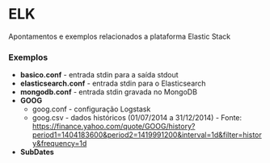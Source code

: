 # ELK

Apontamentos e exemplos relacionados a plataforma Elastic Stack

### Exemplos

- **basico.conf** - entrada stdin para a saída stdout
- **elasticsearch.conf** - entrada stdin para o Elasticsearch
- **mongodb.conf** - entrada stdin gravada no MongoDB
- **GOOG**
	- goog.conf - configuração Logstask
	- goog.csv - dados históricos (01/07/2014 a 31/12/2014) - Fonte: https://finance.yahoo.com/quote/GOOG/history?period1=1404183600&period2=1419991200&interval=1d&filter=history&frequency=1d
- **SubDates**
